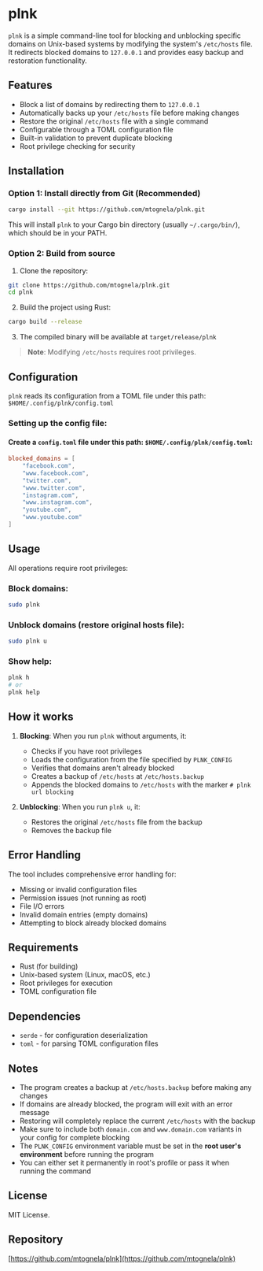 # plnk

`plnk` is a simple command-line tool for blocking and unblocking specific domains on Unix-based systems by modifying the system's `/etc/hosts` file. It redirects blocked domains to `127.0.0.1` and provides easy backup and restoration functionality.

## Features

* Block a list of domains by redirecting them to `127.0.0.1`
* Automatically backs up your `/etc/hosts` file before making changes
* Restore the original `/etc/hosts` file with a single command
* Configurable through a TOML configuration file
* Built-in validation to prevent duplicate blocking
* Root privilege checking for security

## Installation

### Option 1: Install directly from Git (Recommended)

```bash
cargo install --git https://github.com/mtognela/plnk.git
```

This will install `plnk` to your Cargo bin directory (usually `~/.cargo/bin/`), which should be in your PATH.

### Option 2: Build from source

1. Clone the repository:

```bash
git clone https://github.com/mtognela/plnk.git
cd plnk
```

2. Build the project using Rust:

```bash
cargo build --release
```

3. The compiled binary will be available at `target/release/plnk`

> **Note**: Modifying `/etc/hosts` requires root privileges.

## Configuration

`plnk` reads its configuration from a TOML file under this path: `$HOME/.config/plnk/config.toml`

### Setting up the config file:

#### Create a `config.toml` file under this path: `$HOME/.config/plnk/config.toml`:

```toml
blocked_domains = [
    "facebook.com",
    "www.facebook.com",
    "twitter.com",
    "www.twitter.com",
    "instagram.com",
    "www.instagram.com",
    "youtube.com",
    "www.youtube.com"
]
```

## Usage

All operations require root privileges:

### Block domains:
```bash
sudo plnk
```

### Unblock domains (restore original hosts file):
```bash
sudo plnk u
```

### Show help:
```bash
plnk h
# or
plnk help
```

## How it works

1. **Blocking**: When you run `plnk` without arguments, it:
   - Checks if you have root privileges
   - Loads the configuration from the file specified by `PLNK_CONFIG`
   - Verifies that domains aren't already blocked
   - Creates a backup of `/etc/hosts` at `/etc/hosts.backup`
   - Appends the blocked domains to `/etc/hosts` with the marker `# plnk url blocking`

2. **Unblocking**: When you run `plnk u`, it:
   - Restores the original `/etc/hosts` file from the backup
   - Removes the backup file

## Error Handling

The tool includes comprehensive error handling for:
- Missing or invalid configuration files
- Permission issues (not running as root)
- File I/O errors
- Invalid domain entries (empty domains)
- Attempting to block already blocked domains

## Requirements

- Rust (for building)
- Unix-based system (Linux, macOS, etc.)
- Root privileges for execution
- TOML configuration file

## Dependencies

- `serde` - for configuration deserialization
- `toml` - for parsing TOML configuration files

## Notes

- The program creates a backup at `/etc/hosts.backup` before making any changes
- If domains are already blocked, the program will exit with an error message
- Restoring will completely replace the current `/etc/hosts` with the backup
- Make sure to include both `domain.com` and `www.domain.com` variants in your config for complete blocking
- The `PLNK_CONFIG` environment variable must be set in the **root user's environment** before running the program
- You can either set it permanently in root's profile or pass it when running the command

## License

MIT License.

## Repository

[https://github.com/mtognela/plnk](https://github.com/mtognela/plnk)